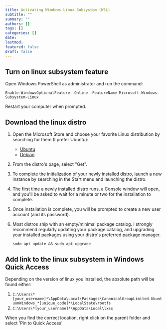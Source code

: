 ```yaml
---
title: Activating Windows Linux Subsystem (WSL)
subtitle: ""
summary: ""
authors: []
tags: []
categories: []
date:
lastmod: 
featured: false
draft: false
---
```


## Turn on linux subsystem feature
Open Windows PowerShell as administrator and run the command:

```console
Enable-WindowsOptionalFeature -Online -FeatureName Microsoft-Windows-Subsystem-Linux
```

Restart your computer when prompted.

## Download the linux distro
1. Open the Microsoft Store and choose your favorite Linux distribution by searching for them (I prefer Ubuntu):
    * [Ubuntu](https://www.microsoft.com/en-ca/p/ubuntu/9nblggh4msv6?rtc=1&activetab=pivot:overviewtab)
    * [Debian](https://www.microsoft.com/en-ca/p/debian/9msvkqc78pk6?rtc=1&activetab=pivot:overviewtab)

2. From the distro's page, select "Get".

3. To complete the initialization of your newly installed distro, launch a new instance by searching in the Start menu and launching the distro. 

4. The first time a newly installed distro runs, a Console window will open, and you'll be asked to wait for a minute or two for the installation to complete.

5. Once installation is complete, you will be prompted to create a new user account (and its password).

6. Most distros ship with an empty/minimal package catalog. I strongly recommend regularly updating your package catalog, and upgrading your installed packages using your distro's preferred package manager.

      ```console
      sudo apt update && sudo apt upgrade
      ```

## Add link to the linux subsystem in Windows Quick Access
Depending on the version of linux you installed, the absolute path will be found either:

1. ```C:\Users\*[your_username]*\AppData\Local\Packages\CanonicalGroupLimited.UbuntuonWindows_*[unique_code]*\LocalState\rootfs```
2. ```C:\Users\*[your_username]*\AppData\Local\lxss```

When you find the correct location, right click on the parent folder and select 'Pin to Quick Access'
